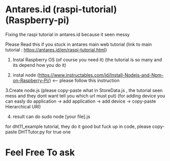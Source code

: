 # Antares.id (raspi-tutorial) (Raspberry-pi)
Fixing the raspi tutorial in antares.id because it seen messy


Please Read this if you stuck in antares main web tutorial (link to main tutorial : https://antares.id/en/raspi-tutorial.html)
1. Instal Raspberry OS 
(of course you need it) (the tutorial is so many and its depend how you do it)

2. instal node 
(https://www.instructables.com/id/Install-Nodejs-and-Npm-on-Raspberry-Pi/) <-- please follow this instruction

3.Create node.js 
(please copy-paste what in StoreData.js , the tutorial seen mess and they dont want tell you which url must put)
(for adding device you can easly do application -> add application -> add device -> copy-paste Hierarchical URI)

4. result can do sudo node [your file].js

for dht11_example tutorial, they do it good but fuck up in code, please copy-paste DHTTutor.py for true one


# Feel Free To ask 
